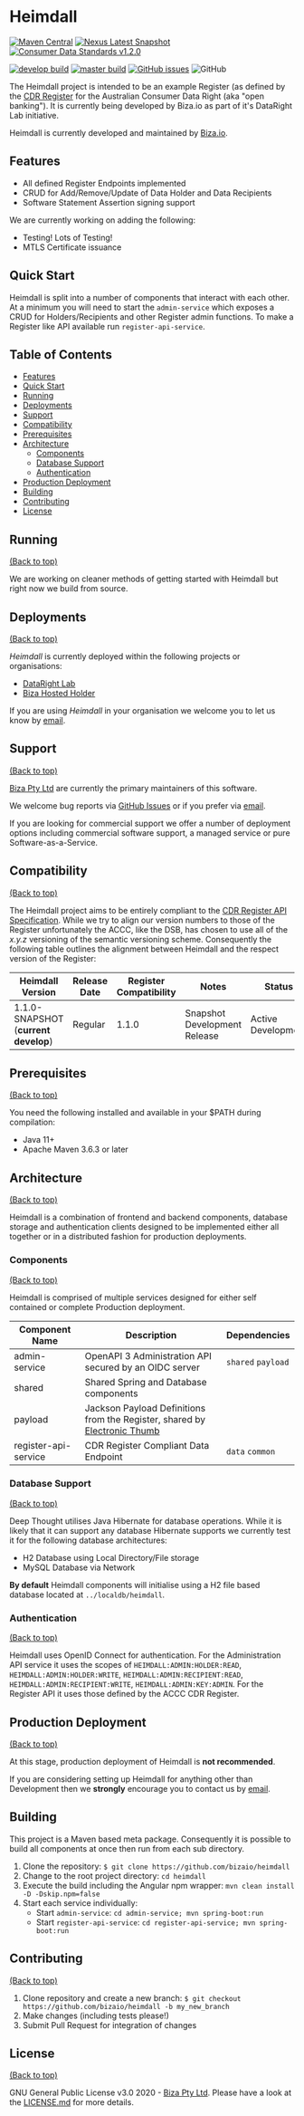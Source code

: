 # Heimdall

[![Maven Central](https://img.shields.io/maven-central/v/io.biza/heimdall?label=latest%20release)](https://search.maven.org/artifact/io.biza/heimdall) [![Nexus Latest Snapshot](https://img.shields.io/nexus/s/io.biza/heimdall?label=latest%20snapshot&server=https%3A%2F%2Foss.sonatype.org)](https://oss.sonatype.org/#nexus-search;classname~io.biza.heimdall) [![Consumer Data Standards v1.2.0](https://img.shields.io/badge/Consumer%20Data%20Standards-v1.2.0-success)](https://consumerdatastandardsaustralia.github.io/standards)

[![develop build](https://img.shields.io/travis/com/bizaio/heimdall/develop?label=develop%20build)](https://travis-ci.com/bizaio/heimdall) [![master build](https://img.shields.io/travis/com/bizaio/heimdall/master?label=master%20build)](https://travis-ci.com/bizaio/heimdall) [![GitHub issues](https://img.shields.io/github/issues/bizaio/heimdall)](https://github.com/bizaio/heimdall/issues) ![GitHub](https://img.shields.io/github/license/bizaio/heimdall) 

The Heimdall project is intended to be an example Register (as defined by the [CDR Register](https://cdr-register.github.io/register) for the Australian Consumer Data Right (aka "open banking"). It is currently being developed by Biza.io as part of it's DataRight Lab initiative.

Heimdall is currently developed and maintained by [Biza.io](https://www.biza.io).

## Features

  - All defined Register Endpoints implemented
  - CRUD for Add/Remove/Update of Data Holder and Data Recipients
  - Software Statement Assertion signing support

We are currently working on adding the following:
   - Testing! Lots of Testing!
   - MTLS Certificate issuance

## Quick Start

Heimdall is split into a number of components that interact with each other. At a minimum you will need to start the `admin-service` which exposes a CRUD for Holders/Recipients and other Register admin functions. To make a Register like API available run `register-api-service`.

## Table of Contents

- [Features](#features)
- [Quick Start](#quick-start)
- [Running](#running)
- [Deployments](#deployments)
- [Support](#support)
- [Compatibility](#compatibility)
- [Prerequisites](#prerequisites)
- [Architecture](#architecture)
  - [Components](#components)
  - [Database Support](#database-support)
  - [Authentication](#authentication)
- [Production Deployment](#production-deployment)
- [Building](#building)
- [Contributing](#contributing)
- [License](#license)

## Running

[(Back to top)](#table-of-contents)

We are working on cleaner methods of getting started with Heimdall but right now we build from source.

## Deployments

[(Back to top)](#table-of-contents)

*Heimdall* is currently deployed within the following projects or organisations:
- [DataRight Lab](https://dataright.io/lab)
- [Biza Hosted Holder](https://biza.io/holder/)

If you are using *Heimdall* in your organisation we welcome you to let us know by [email](mailto:hello@biza.io).

## Support

[(Back to top)](#table-of-contents)

[Biza Pty Ltd](https://biza.io/) are currently the primary maintainers of this software. 

We welcome bug reports via [GitHub Issues](https://github.com/bizaio/heimdall/issues) or if you prefer via [email](mailto:hello@biza.io).

If you are looking for commercial support we offer a number of deployment options including commercial software support, a managed service or pure Software-as-a-Service.


## Compatibility

[(Back to top)](#table-of-contents)

The Heimdall project aims to be entirely compliant to the [CDR Register API Specification](https://cdr-register.github.io/register/). While we try to align our version numbers to those of the Register unfortunately the ACCC, like the DSB, has chosen to use all of the *x.y.z* versioning of the semantic versioning scheme. Consequently the following table outlines the alignment between Heimdall and the respect version of the Register:

Heimdall Version                     | Release Date | Register Compatibility     | Notes                                                             | Status
------------------------------------ | ------------ | -------------------------- | ----------------------------------------------------------------- | --------
1.1.0-SNAPSHOT (**current develop**) | Regular      | 1.1.0                      | Snapshot Development Release                                      | Active Development


## Prerequisites

[(Back to top)](#table-of-contents)

You need the following installed and available in your $PATH during compilation:
- Java 11+
- Apache Maven 3.6.3 or later

## Architecture

[(Back to top)](#table-of-contents)

Heimdall is a combination of frontend and backend components, database storage and authentication clients designed to be implemented either all together or in a distributed fashion for production deployments.

### Components

[(Back to top)](#table-of-contents)

Heimdall is comprised of multiple services designed for either self contained or complete Production deployment.

Component Name                       | Description                                                                           | Dependencies
-------------------------------------|---------------------------------------------------------------------------------------|------------------------------
admin-service                        | OpenAPI 3 Administration API secured by an OIDC server                                | `shared` `payload`
shared                               | Shared Spring and Database components                                                 |
payload                              | Jackson Payload Definitions from the Register, shared by [Electronic Thumb](https://github.com/bizaio/electronic-thumb) |
register-api-service                 | CDR Register Compliant Data Endpoint                                                  | `data` `common`

### Database Support

[(Back to top)](#table-of-contents)

Deep Thought utilises Java Hibernate for database operations. While it is likely that it can support any database Hibernate supports we currently test it for the following database architectures:
  - H2 Database using Local Directory/File storage
  - MySQL Database via Network

**By default** Heimdall components will initialise using a H2 file based database located at `../localdb/heimdall`.

### Authentication

[(Back to top)](#table-of-contents)

Heimdall uses OpenID Connect for authentication. For the Administration API service it uses the scopes of `HEIMDALL:ADMIN:HOLDER:READ`, `HEIMDALL:ADMIN:HOLDER:WRITE`, `HEIMDALL:ADMIN:RECIPIENT:READ`, `HEIMDALL:ADMIN:RECIPIENT:WRITE`, `HEIMDALL:ADMIN:KEY:ADMIN`. For the Register API it uses those defined by the ACCC CDR Register.

## Production Deployment

[(Back to top)](#table-of-contents)

At this stage, production deployment of Heimdall is **not recommended**.

If you are considering setting up Heimdall for anything other than Development then we **strongly** encourage you to contact us by [email](mailto:hello@biza.io).

## Building

This project is a Maven based meta package. Consequently it is possible to build all components at once then run from each sub directory.

1. Clone the repository: `$ git clone https://github.com/bizaio/heimdall`
2. Change to the root project directory: `cd heimdall`
3. Execute the build including the Angular npm wrapper: `mvn clean install -D -Dskip.npm=false`
4. Start each service individually:
   - Start `admin-service`: `cd admin-service; mvn spring-boot:run`
   - Start `register-api-service`: `cd register-api-service; mvn spring-boot:run`


## Contributing

[(Back to top)](#table-of-contents)

1. Clone repository and create a new branch: `$ git checkout https://github.com/bizaio/heimdall -b my_new_branch`
2. Make changes (including tests please!)
3. Submit Pull Request for integration of changes

## License

[(Back to top)](#table-of-contents)

GNU General Public License v3.0 2020 - [Biza Pty Ltd](https://biza.io/). Please have a look at the [LICENSE.md](LICENSE.md) for more details.



